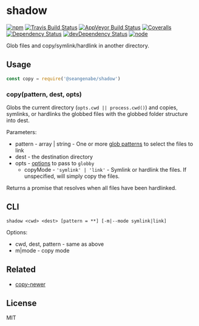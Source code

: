 # shadow

[![npm](https://img.shields.io/npm/v/@seangenabe/shadow.svg?style=flat-square)](https://www.npmjs.com/package/@seangenabe/@seangenabe/shadow)
[![Travis Build Status](https://img.shields.io/travis/seangenabe/shadow/master.svg?label=travis&style=flat-square)](https://travis-ci.org/seangenabe/@seangenabe/shadow)
[![AppVeyor Build Status](https://img.shields.io/appveyor/ci/seangenabe/shadow/master.svg?label=appveyor&style=flat-square)](https://ci.appveyor.com/project/seangenabe/@seangenabe/shadow)
[![Coveralls](https://img.shields.io/coveralls/github/seangenabe/shadow.svg)](https://coveralls.io/github/seangenabe/shadow?style=flat-square)
[![Dependency Status](https://img.shields.io/david/seangenabe/shadow.svg?style=flat-square)](https://david-dm.org/seangenabe/@seangenabe/shadow)
[![devDependency Status](https://img.shields.io/david/dev/seangenabe/shadow.svg?style=flat-square)](https://david-dm.org/seangenabe/@seangenabe/shadow#info=devDependencies)
[![node](https://img.shields.io/node/v/@seangenabe/shadow.svg?style=flat-square)](https://nodejs.org/en/download/)

Glob files and copy/symlink/hardlink in another directory.

## Usage

```javascript
const copy = require('@seangenabe/shadow')
```

### copy(pattern, dest, opts)

Globs the current directory (`opts.cwd || process.cwd()`) and copies, symlinks, or hardlinks the globbed files with the globbed folder structure into dest.

Parameters:
* pattern - array | string - One or more [glob patterns](https://github.com/isaacs/minimatch#usage) to select the files to link
* dest - the destination directory
* opts - [options](https://github.com/sindresorhus/globby#options) to pass to `globby`
  * copyMode - `'symlink' | 'link'` - Symlink or hardlink the files. If unspecified, will simply copy the files.

Returns a promise that resolves when all files have been hardlinked.

## CLI

```
shadow <cwd> <dest> [pattern = **] [-m|--mode symlink|link]
```

Options:
* cwd, dest, pattern - same as above
* m|mode - copy mode

## Related

* [copy-newer](https://github.com/seangenabe/copy-newer)

## License 

MIT

